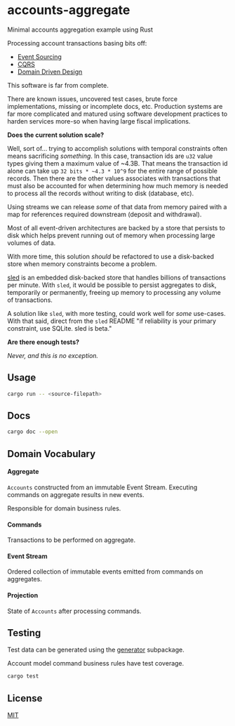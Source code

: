 # accounts-aggregate

Minimal accounts aggregation example using Rust

Processing account transactions basing bits off:

- [Event Sourcing](https://martinfowler.com/eaaDev/EventSourcing.html)
- [CQRS](https://martinfowler.com/bliki/CQRS.html)
- [Domain Driven Design](https://martinfowler.com/tags/domain%20driven%20design.html)

This software is far from complete.

There are known issues, uncovered test cases, brute force implementations, missing or incomplete docs, etc. Production systems are far more complicated and matured using software development practices to harden services more-so when having large fiscal implications.

**Does the current solution scale?**

Well, sort of... trying to accomplish solutions with temporal constraints often means sacrificing _something_. In this case, transaction ids are `u32` value types giving them a maximum value of ~4.3B. That means the transaction id alone can take up `32 bits * ~4.3 * 10^9` for the entire range of possible records. Then there are the other values associates with transactions that must also be accounted for when determining how much memory is needed to process all the records without writing to disk (database, etc).

Using streams we can release _some_ of that data from memory paired with a map for references required downstream (deposit and withdrawal).

Most of all event-driven architectures are backed by a store that persists to disk which helps prevent running out of memory when processing large volumes of data.

With more time, this solution _should_ be refactored to use a disk-backed store when memory constraints become a problem.

[sled](https://github.com/spacejam/sled) is an embedded disk-backed store that handles billions of transactions per minute. With `sled`, it would be possible to persist aggregates to disk, temporarily or permanently, freeing up memory to processing any volume of transactions.

A solution like `sled`, with more testing, could work well for *some* use-cases. With that said, direct from the `sled` README "if reliability is your primary constraint, use SQLite. sled is beta."

**Are there enough tests?**

_Never, and this is no exception._

## Usage 

```bash
cargo run -- <source-filepath>
```

## Docs

```bash
cargo doc --open
```

## Domain Vocabulary

#### Aggregate

`Accounts` constructed from an immutable Event Stream. Executing commands on aggregate results in new events.

Responsible for domain business rules.

#### Commands

Transactions to be performed on aggregate.

#### Event Stream

Ordered collection of immutable events emitted from commands on aggregates.  

#### Projection

State of `Accounts` after processing commands.

## Testing

Test data can be generated using the [generator](./generator) subpackage.

Account model command business rules have test coverage.

```bash
cargo test
```

## License

[MIT](LICENSE)
